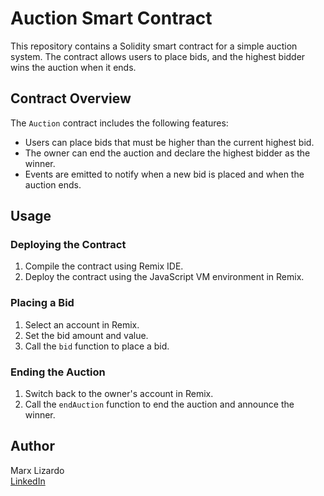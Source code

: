 # Auction Smart Contract

This repository contains a Solidity smart contract for a simple auction system. The contract allows users to place bids, and the highest bidder wins the auction when it ends.

## Contract Overview

The `Auction` contract includes the following features:
- Users can place bids that must be higher than the current highest bid.
- The owner can end the auction and declare the highest bidder as the winner.
- Events are emitted to notify when a new bid is placed and when the auction ends.

## Usage

### Deploying the Contract

1. Compile the contract using Remix IDE.
2. Deploy the contract using the JavaScript VM environment in Remix.

### Placing a Bid

1. Select an account in Remix.
2. Set the bid amount and value.
3. Call the `bid` function to place a bid.

### Ending the Auction

1. Switch back to the owner's account in Remix.
2. Call the `endAuction` function to end the auction and announce the winner.

## Author

Marx Lizardo  
[LinkedIn](https://www.linkedin.com/in/marxjbl/) 
